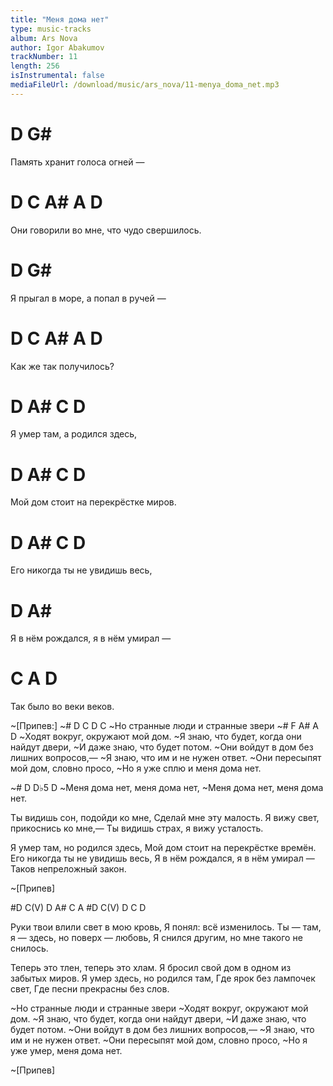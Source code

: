 ```yaml
---
title: "Меня дома нет"
type: music-tracks
album: Ars Nova
author: Igor Abakumov
trackNumber: 11
length: 256
isInstrumental: false
mediaFileUrl: /download/music/ars_nova/11-menya_doma_net.mp3
---
```


# D                 G#
Память хранит голоса огней —
#  D      C        A#      A        D
Они говорили во мне, что чудо свершилось.
#    D                 G#
Я прыгал в море, а попал в ручей —
# D   C  A# A      D
Как же так   получилось?

#  D     A#       C      D
Я умер там, а родился здесь,
#     D     A#  C                D
Мой дом стоит на перекрёстке миров.
#  D      A#  C             D
Его никогда ты не увидишь весь,
#     D                 A#
Я в нём рождался, я в нём умирал —
#     C       A      D
Так было во веки веков.

~[Припев:]
~#      D      C        D       C
~Но странные люди и странные звери
~# F        A#       A        D
~Ходят вокруг, окружают мой дом.
~Я знаю, что будет, когда они найдут двери,
~И даже знаю, что будет потом.
~Они войдут в дом без лишних вопросов,—
~Я знаю, что им и не нужен ответ.
~Они пересыпят мой дом, словно просо,
~Но я уже сплю и меня дома нет.

~#   D       D♭5            D
~Меня дома нет, меня дома нет,
~Меня дома нет, меня дома нет.

Ты видишь сон, подойди ко мне,
Сделай мне эту малость.
Я вижу свет, прикоснись ко мне,—
Ты видишь страх, я вижу усталость.

Я умер там, но родился здесь,
Мой дом стоит на перекрёстке времён.
Его никогда ты не увидишь весь,
Я в нём рождался, я в нём умирал —
Таков непреложный закон.

~[Припев]

#D  C(V)  D  A#  C  A
#D  C(V)  D  C  D

Руки твои влили свет в мою кровь,
Я понял: всё изменилось.
Ты — там, я — здесь, но поверх — любовь,
Я снился другим, но мне такого не снилось.

Теперь это тлен, теперь это хлам.
Я бросил свой дом в одном из забытых миров.
Я умер здесь, но родился там,
Где ярок без лампочек свет,
Где песни прекрасны без слов.

~Но странные люди и странные звери
~Ходят вокруг, окружают мой дом.
~Я знаю, что будет, когда они найдут двери,
~И даже знаю, что будет потом.
~Они войдут в дом без лишних вопросов,—
~Я знаю, что им и не нужен ответ.
~Они пересыпят мой дом, словно просо,
~Но я уже умер, меня дома нет.

~[Припев]

